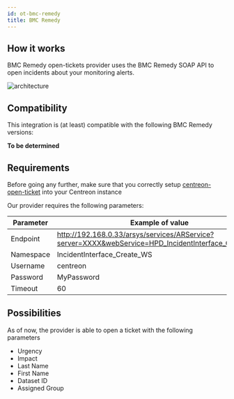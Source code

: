 ```yaml
---
id: ot-bmc-remedy
title: BMC Remedy
---
```


## How it works

BMC Remedy open-tickets provider uses the BMC Remedy SOAP API to open incidents
about your monitoring alerts.

![architecture](../../assets/integrations/open-tickets/ot-bmc-remedy-architecture.png)

## Compatibility

This integration is (at least) compatible with the following BMC Remedy
versions:

**To be determined**

## Requirements

Before going any further, make sure that you correctly setup
[centreon-open-ticket](/docs/21.10/alerts-notifications/ticketing/)
into your Centreon instance

Our provider requires the following parameters:

| Parameter | Example of value                                                                                      |
| --------- | ----------------------------------------------------------------------------------------------------- |
| Endpoint  | <http://192.168.0.33/arsys/services/ARService?server=XXXX&webService=HPD_IncidentInterface_Create_WS> |
| Namespace | IncidentInterface\_Create\_WS                                                                         |
| Username  | centreon                                                                                              |
| Password  | MyPassword                                                                                            |
| Timeout   | 60                                                                                                    |

## Possibilities

As of now, the provider is able to open a ticket with the following parameters

  - Urgency
  - Impact
  - Last Name
  - First Name
  - Dataset ID
  - Assigned Group

